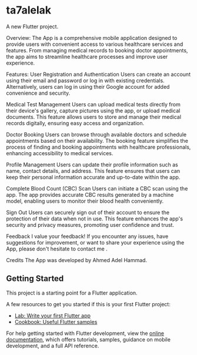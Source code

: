 # ta7alelak

A new Flutter project.

Overview:
The App is a comprehensive mobile application designed to provide users with convenient access to various healthcare services and features. From managing medical records to booking doctor appointments, the app aims to streamline healthcare processes and improve user experience.

Features:
User Registration and Authentication
Users can create an account using their email and password or log in with existing credentials.
Alternatively, users can log in using their Google account for added convenience and security.

Medical Test Management
Users can upload medical tests directly from their device's gallery, capture pictures using the app, or upload medical documents.
This feature allows users to store and manage their medical records digitally, ensuring easy access and organization.

Doctor Booking
Users can browse through available doctors and schedule appointments based on their availability.
The booking feature simplifies the process of finding and booking appointments with healthcare professionals, enhancing accessibility to medical services.

Profile Management
Users can update their profile information such as name, contact details, and address.
This feature ensures that users can keep their personal information accurate and up-to-date within the app.

Complete Blood Count (CBC) Scan
Users can initiate a CBC scan using the app.
The app provides accurate CBC results generated by a machine model, enabling users to monitor their blood health conveniently.

Sign Out
Users can securely sign out of their account to ensure the protection of their data when not in use.
This feature enhances the app's security and privacy measures, promoting user confidence and trust.

Feedback
I value your feedback! If you encounter any issues, have suggestions for improvement, or want to share your experience using the App, please don't hesitate to contact me .

Credits
The App was developed by Ahmed Adel Hammad.



## Getting Started

This project is a starting point for a Flutter application.

A few resources to get you started if this is your first Flutter project:

- [Lab: Write your first Flutter app](https://docs.flutter.dev/get-started/codelab)
- [Cookbook: Useful Flutter samples](https://docs.flutter.dev/cookbook)

For help getting started with Flutter development, view the
[online documentation](https://docs.flutter.dev/), which offers tutorials,
samples, guidance on mobile development, and a full API reference.
